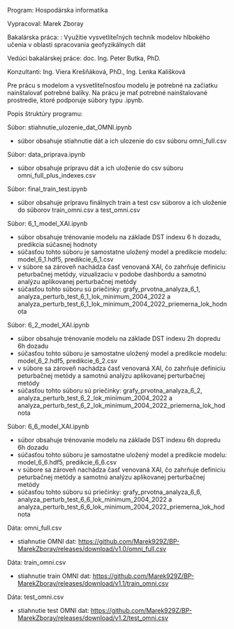 Program: Hospodárska informatika

Vypracoval: Marek Zboray

Bakalárska práca: : Využitie vysvetliteľných techník modelov hlbokého učenia v oblasti spracovania geofyzikálnych dát

Vedúci bakalárskej práce: doc. Ing. Peter Butka, PhD.

Konzultanti: Ing. Viera Krešňáková, PhD., Ing. Lenka Kališková 

Pre prácu s modelom a vysvetliteľnosťou modelu je potrebné na začiatku nainštalovať potrebné balíky. Na prácu je mať potrebné nainštalované prostredie, ktoré podporuje súbory typu .ipynb. 

Popis štruktúry programu:

Súbor: stiahnutie_ulozenie_dat_OMNI.ipynb
- súbor obsahuje stiahnutie dát a ich ulozenie do csv súboru omni_full.csv

Súbor: data_priprava.ipynb
- súbor obsahuje prípravu dát a ich uloženie do csv súboru omni_full_plus_indexes.csv

Súbor: final_train_test.ipynb
- súbor obsahuje prípravu finálnych train a test csv súborov a ich uloženie do súborov train_omni.csv a test_omni.csv

Súbor: 6_1_model_XAI.ipynb
- súbor obsahuje trénovanie modelu na základe DST indexu 6 h dozadu, predikcia súčasnej hodnoty
- súčasťou tohto súboru je samostatne uložený model a predikcie modelu: model_6_1.hdf5, predikcie_6_1.csv
- v súbore sa zároveň nachádza časť venovaná XAI, čo zahrňuje definiciu peturbačnej metódy, vizualizaciu v podobe dashbordu a samotnú analýzu aplikovanej perturbačnej metódy
- súčasťou tohto súboru sú priečinky: grafy_prvotna_analyza_6_1, analyza_perturb_test_6_1_lok_minimum_2004_2022 a analyza_perturb_test_6_1_lok_minimum_2004_2022_priemerna_lok_hodnota

Súbor: 6_2_model_XAI.ipynb
- súbor obsahuje trénovanie modelu na základe DST indexu 2h dopredu 6h dozadu
- súčasťou tohto súboru je samostatne uložený model a predikcie modelu: model_6_2.hdf5, predikcie_6_2.csv
- v súbore sa zároveň nachádza časť venovaná XAI, čo zahrňuje definiciu peturbačnej metódy a samotnú analýzu aplikovanej perturbačnej metódy
- súčasťou tohto súboru sú priečinky: grafy_prvotna_analyza_6_2, analyza_perturb_test_6_2_lok_minimum_2004_2022 a analyza_perturb_test_6_2_lok_minimum_2004_2022_priemerna_lok_hodnota

Súbor: 6_6_model_XAI.ipynb
- súbor obsahuje trénovanie modelu na základe DST indexu 6h dopredu 6h dozadu
- súčasťou tohto súboru je samostatne uložený model a predikcie modelu: model_6_6.hdf5, predikcie_6_6.csv
- v súbore sa zároveň nachádza časť venovaná XAI, čo zahrňuje definiciu peturbačnej metódy a samotnú analýzu aplikovanej perturbačnej metódy
- súčasťou tohto súboru sú priečinky: grafy_prvotna_analyza_6_6, analyza_perturb_test_6_6_lok_minimum_2004_2022 a analyza_perturb_test_6_6_lok_minimum_2004_2022_priemerna_lok_hodnota

Dáta: omni_full.csv
- stiahnutie OMNI dat: https://github.com/Marek929Z/BP-MarekZboray/releases/download/v1.0/omni_full.csv

Dáta: train_omni.csv
- stiahnutie train OMNI dat: https://github.com/Marek929Z/BP-MarekZboray/releases/download/v1.1/train_omni.csv

Dáta: test_omni.csv
- stiahnutie test OMNI dat: https://github.com/Marek929Z/BP-MarekZboray/releases/download/v1.2/test_omni.csv

